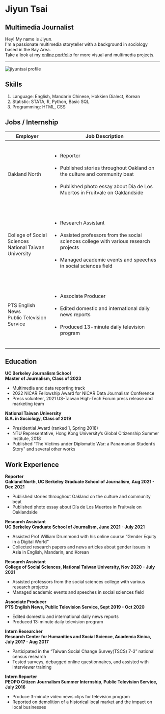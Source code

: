 <!-- For in-class resume assignment 02/17/2022 -->
# Jiyun Tsai
## Multimedia Journalist
Hey! My name is Jiyun. <br/>
I'm a passionate multimedia storyteller with a background in sociology based in the Bay Area. <br/>
Take a look at my [online portfolio](https://sites.google.com/berkeley.edu/jiyuntsai) for more visual and multimedia projects.
***
![jiyuntsai profile](https://github.com/jiyuntsai/JOURN_296/blob/main/profile%20photo.png)

## Skills
1. Language: English, Mandarin Chinese, Hokkien Dialect, Korean
2. Statistic: STATA, R, Python, Basic SQL
3. Programming: HTML, CSS

## Jobs / Internship
| **Employer**                                             | **Job Description**                                                                                                                                                                                                                |
|----------------------------------------------------------|------------------------------------------------------------------------------------------------------------------------------------------------------------------------------------------------------------------------------------|
|                       Oakland North                      | <ul><br>    <li>Reporter</li><br>    <li>Published stories throughout Oakland on the culture and community beat</li><br>    <li>Published photo essay about Día de Los Muertos in Fruitvale on Oaklandside</li><br></ul>           |
| College of Social Sciences<br>National Taiwan University | <ul><br>    <li>Research Assistant</li><br>    <li>Assisted professors from the social sciences college with various research projects</li><br>    <li>Managed academic events and speeches in social sciences field</li><br></ul> |
|       PTS English News<br>Public Television Service      | <ul><br>    <li>Associate Producer</li><br>    <li>Edited domestic and international daily news reports</li>    <br>    <li>Produced 13-minute daily television program</li><br></ul>                                              |

## Education
**UC Berkeley Journalism School <br/>
Master of Journalism, Class of 2023**
* Multimedia and data reporting track
* 2022 NICAR Fellowship Award for NICAR Data Journalism Conference
* Press volunteer, 2021 US-Taiwan High-Tech Forum press release and marketing team <br/>

**National Taiwan University <br/>
B.A. in Sociology, Class of 2019**
* Presidential Award (ranked 1, Spring 2018)
* NTU Representative, Hong Kong University’s Global Citizenship Summer Institute, 2018
* Published “The Victims under Diplomatic War: a Panamanian Student’s Story" and several other works

## Work Experience
**Reporter <br/>
Oakland North, UC Berkeley Graduate School of Journalism, Aug 2021 - Dec 2021** <br/>
* Published stories throughout Oakland on the culture and community beat
* Published photo essay about Día de Los Muertos in Fruitvale on Oaklandside <br/>

**Research Assistant <br/>
UC Berkeley Graduate School of Journalism, June 2021 - July 2021** <br/>
* Assisted Prof William Drummond with his online course “Gender Equity in a Digital World”
* Collected research papers and news articles about gender issues in Asia in English, Mandarin, and Korean <br/>

**Research Assistant <br/>
College of Social Sciences, National Taiwan University, Nov 2020 - July 2021** <br/>
* Assisted professors from the social sciences college with various research projects
* Managed academic events and speeches in social sciences field <br/>

**Associate Producer <br/>
PTS English News, Public Television Service, Sept 2019 - Oct 2020** <br/>
* Edited domestic and international daily news reports
* Produced 13-minute daily television program <br/>

**Intern Researcher <br/>
Research Center for Humanities and Social Science, Academia Sinica, July 2017 - Aug 2017** <br/>
* Participated in the “Taiwan Social Change Survey(TSCS) 7-3” national census research
* Tested surveys, debugged online questionnaires, and assisted with interviewer training <br/>

**Intern Reporter <br/>
PEOPO Citizen Journalism Summer Internship, Public Television Service, July 2016** <br/>
* Produce 3-minute video news clips for television program
* Reported on demolition of a historical local market and the impact on local businesses <br/>
